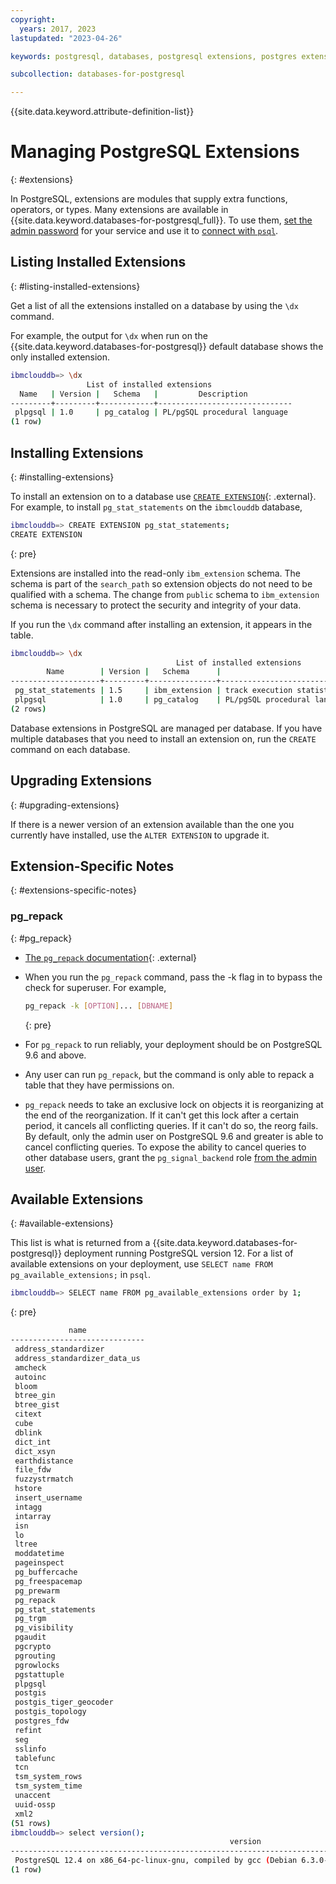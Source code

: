 ```yaml
---
copyright:
  years: 2017, 2023
lastupdated: "2023-04-26"

keywords: postgresql, databases, postgresql extensions, postgres extensions, ibm_extension

subcollection: databases-for-postgresql

---
```


{{site.data.keyword.attribute-definition-list}}

# Managing PostgreSQL Extensions
{: #extensions}

In PostgreSQL, extensions are modules that supply extra functions, operators, or types. Many extensions are available in {{site.data.keyword.databases-for-postgresql_full}}. To use them, [set the admin password](/docs/databases-for-postgresql?topic=databases-for-postgresql-user-management&interface=ui#user-management-set-admin-password-ui) for your service and use it to [connect with `psql`](/docs/databases-for-postgresql?topic=databases-for-postgresql-connecting-psql).

## Listing Installed Extensions
{: #listing-installed-extensions}

Get a list of all the extensions installed on a database by using the `\dx` command.

For example, the output for `\dx` when run on the {{site.data.keyword.databases-for-postgresql}} default database shows the only installed extension.
```sh
ibmclouddb=> \dx
                 List of installed extensions
  Name   | Version |   Schema   |         Description
---------+---------+------------+------------------------------
 plpgsql | 1.0     | pg_catalog | PL/pgSQL procedural language
(1 row)
```

## Installing Extensions
{: #installing-extensions}

To install an extension on to a database use [`CREATE EXTENSION`](https://www.postgresql.org/docs/current/static/sql-createextension.html){: .external}. For example, to install `pg_stat_statements` on the `ibmclouddb` database, 

```sh
ibmclouddb=> CREATE EXTENSION pg_stat_statements;
CREATE EXTENSION
```
{: pre}

Extensions are installed into the read-only `ibm_extension` schema. The schema is part of the `search_path` so extension objects do not need to be qualified with a schema. 
The change from `public` schema to `ibm_extension` schema is necessary to protect the security and integrity of your data.


If you run the `\dx` command after installing an extension, it appears in the table.
```sh
ibmclouddb=> \dx
                                     List of installed extensions
        Name        | Version |   Schema      |                        Description
--------------------+---------+---------------+-----------------------------------------------------------
 pg_stat_statements | 1.5     | ibm_extension | track execution statistics of all SQL statements executed
 plpgsql            | 1.0     | pg_catalog    | PL/pgSQL procedural language
(2 rows)
```

Database extensions in PostgreSQL are managed per database. If you have multiple databases that you need to install an extension on, run the `CREATE` command on each database.

## Upgrading Extensions
{: #upgrading-extensions}

If there is a newer version of an extension available than the one you currently have installed, use the `ALTER EXTENSION` to upgrade it.

## Extension-Specific Notes
{: #extensions-specific-notes}

### pg_repack
{: #pg_repack}

- [The `pg_repack` documentation](http://reorg.github.io/pg_repack/){: .external}
- When you run the `pg_repack` command, pass the -k flag in to bypass the check for superuser. For example,
   ```sh
   pg_repack -k [OPTION]... [DBNAME]
   ```
   {: pre}

- For `pg_repack` to run reliably, your deployment should be on PostgreSQL 9.6 and above.
- Any user can run `pg_repack`, but the command is only able to repack a table that they have permissions on.
- `pg_repack` needs to take an exclusive lock on objects it is reorganizing at the end of the reorganization. If it can't get this lock after a certain period, it cancels all conflicting queries. If it can't do so, the reorg fails. By default, only the admin user on PostgreSQL 9.6 and greater is able to cancel conflicting queries. To expose the ability to cancel queries to other database users, grant the `pg_signal_backend` role [from the admin user](/docs/databases-for-postgresql?topic=databases-for-postgresql-user-management#the-admin-user).

## Available Extensions
{: #available-extensions}

This list is what is returned from a {{site.data.keyword.databases-for-postgresql}} deployment running PostgreSQL version 12. For a list of available extensions on your deployment, use `SELECT name FROM pg_available_extensions;` in `psql`.

```sh
ibmclouddb=> SELECT name FROM pg_available_extensions order by 1;
```
{: pre}

```sh
             name             
------------------------------
 address_standardizer
 address_standardizer_data_us
 amcheck
 autoinc
 bloom
 btree_gin
 btree_gist
 citext
 cube
 dblink
 dict_int
 dict_xsyn
 earthdistance
 file_fdw
 fuzzystrmatch
 hstore
 insert_username
 intagg
 intarray
 isn
 lo
 ltree
 moddatetime
 pageinspect
 pg_buffercache
 pg_freespacemap
 pg_prewarm
 pg_repack
 pg_stat_statements
 pg_trgm
 pg_visibility
 pgaudit
 pgcrypto
 pgrouting
 pgrowlocks
 pgstattuple
 plpgsql
 postgis
 postgis_tiger_geocoder
 postgis_topology
 postgres_fdw
 refint
 seg
 sslinfo
 tablefunc
 tcn
 tsm_system_rows
 tsm_system_time
 unaccent
 uuid-ossp
 xml2
(51 rows)
ibmclouddb=> select version();
                                                 version                                                 
---------------------------------------------------------------------------------------------------------
 PostgreSQL 12.4 on x86_64-pc-linux-gnu, compiled by gcc (Debian 6.3.0-18+deb9u1) 6.3.0 20170516, 64-bit
(1 row)
 ```

